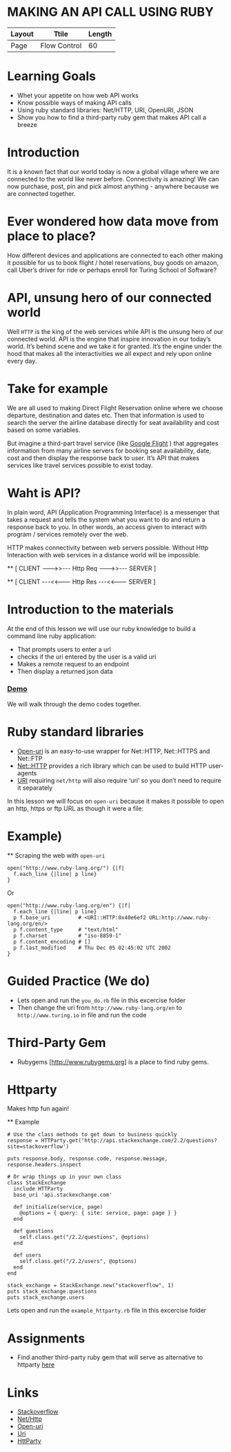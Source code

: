 # MAKING AN API CALL USING RUBY

 

Layout | Ttile | Length
------------ | ------------- | ------------- 
Page | Flow Control  | 60

# Learning Goals
-	Whet your appetite on how web API works 
-	Know possible ways of making API calls
-	Using ruby standard libraries: Net/HTTP, URI, OpenURI, JSON
-	Show you how to find a third-party ruby gem that makes API call a breeze
 
# Introduction 
It is a known fact that our world today is now a global village where we are connected to the world like never before. Connectivity is amazing! We can now purchase, post, pin and pick almost anything - anywhere because we are connected together.

# Ever wondered how data move from place to place?
How different devices and applications are connected to each other making it possible for us to book flight / hotel reservations, buy goods on amazon, call Uber’s driver for ride or perhaps enroll for Turing School of Software?

# API, unsung hero of our connected world
Well `HTTP` is the king of the web services while API is the unsung hero of our connected world. API is the engine that inspire innovation in our today’s world.  It’s behind scene and we take it for granted. It’s the engine under the hood that makes all the interactivities we all expect and rely upon online every day. 

# Take for example
We are all used to making Direct Flight Reservation online where we choose departure, destination and dates etc. Then that information is used to search the server the airline database directly for seat availability and cost based on some variables.  

But imagine a third-part travel service (like [Google Flight](https://www.google.com/flights/) ) that aggregates information from many airline servers for booking seat availability, date, cost and then display the response back to user.  It’s API that makes services like travel services possible to exist today. 

# Waht is API?
In plain word, API (Application Programming Interface) is a messenger that takes a request and tells the system what you want to do and return a response back to you.  In other words, an access given to interact with program / services remotely over the web. 

HTTP makes connectivity between web servers possible. Without Http Interaction with web services in a distance world will be impossible.


** [ CLIENT --->>--- Http Req --->>--- SERVER ] 

** [ CLIENT ---<<--- Http Res ---<<--- SERVER ]

# Introduction to the materials
At the end of this lesson we will use our ruby knowledge  to build a command line ruby application:
- That prompts users to enter a url
- checks if the uri entered by the user is a valid uri
- Makes a remote request to an endpoint 
- Then display a returned json data

### [Demo](http://www.github.com/dayogreats/ruby_api_call)
We will walk  through the demo codes together.

# Ruby standard libraries
+ [Open-uri](https://ruby-doc.org/stdlib-2.3.0/libdoc/open-uri/rdoc/OpenURI.html) is an easy-to-use wrapper for Net::HTTP, Net::HTTPS and Net::FTP
+ [Net::HTTP](https://ruby-doc.org/stdlib-2.3.0/libdoc/net/http/rdoc/Net/HTTP.html) provides a rich library which can be used to build HTTP user-agents
+ [URI](https://ruby-doc.org/stdlib-2.3.0/libdoc/uri/rdoc/URI.html) requiring `net/http` will also require ‘uri’ so you don’t need to require it separately

In this lesson we will focus on `open-uri` because it makes it possible to open an http, https or ftp URL as though it were a file:

# Example)

** Scraping the web with `open-uri`
```
open("http://www.ruby-lang.org/") {|f|
  f.each_line {|line| p line}
}
```

Or 

```
open("http://www.ruby-lang.org/en") {|f|
  f.each_line {|line| p line}
  p f.base_uri         # <URI::HTTP:0x40e6ef2 URL:http://www.ruby-lang.org/en/>
  p f.content_type     # "text/html"
  p f.charset          # "iso-8859-1"
  p f.content_encoding # []
  p f.last_modified    # Thu Dec 05 02:45:02 UTC 2002
}
```

# Guided Practice (We do)
- Lets open and run the `you_do.rb` file in this excercise folder 
- Then change the uri from `http://www.ruby-lang.org/en` to `http://www.turing.io` in file and run the code 

# Third-Party Gem
- Rubygems [http://www.rubygems.org] is a place to find ruby gems.

# Httparty
Makes http fun again! 

** Example 
```
# Use the class methods to get down to business quickly
response = HTTParty.get('http://api.stackexchange.com/2.2/questions?site=stackoverflow')

puts response.body, response.code, response.message, response.headers.inspect

# Or wrap things up in your own class
class StackExchange
  include HTTParty
  base_uri 'api.stackexchange.com'

  def initialize(service, page)
    @options = { query: { site: service, page: page } }
  end

  def questions
    self.class.get("/2.2/questions", @options)
  end

  def users
    self.class.get("/2.2/users", @options)
  end
end

stack_exchange = StackExchange.new("stackoverflow", 1)
puts stack_exchange.questions
puts stack_exchange.users
```

Lets open and run the `example_httparty.rb` file in this excercise folder 

# Assignments
- Find another third-party ruby gem that will serve as alternative to httparty  [here](https://rubygems.org) 

# Links
- [Stackoverflow](https://stackoverflow.com/questions/16764030/what-is-the-difference-between-rubys-open-uri-and-nethttp-gems)
- [Net/Http](https://ruby-doc.org/stdlib-2.3.0/libdoc/net/http/rdoc/Net/HTTP.html)
- [Open-uri](https://ruby-doc.org/stdlib-2.3.0/libdoc/open-uri/rdoc/OpenURI.html)
- [Uri](https://ruby-doc.org/stdlib-2.3.0/libdoc/uri/rdoc/URI.html)
- [HttParty](http://jnunemaker.github.com/httparty)

